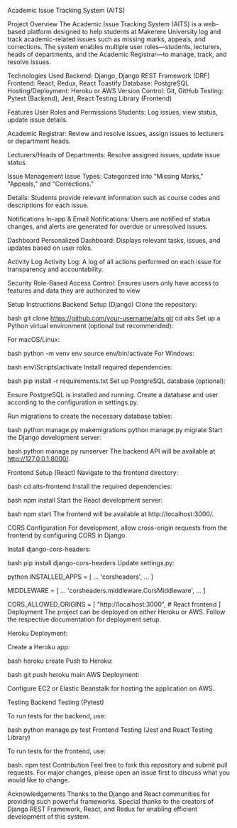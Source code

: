 

Academic Issue Tracking System (AITS)

Project Overview
The Academic Issue Tracking System (AITS) is a web-based platform designed to help students at Makerere University log and track academic-related issues such as missing marks, appeals, and corrections. The system enables multiple user roles—students, lecturers, heads of departments, and the Academic Registrar—to manage, track, and resolve issues.

Technologies Used
Backend: Django, Django REST Framework (DRF) Frontend: React, Redux, React Toastify Database: PostgreSQL Hosting/Deployment: Heroku or AWS Version Control: Git, GitHub Testing: Pytest (Backend), Jest, React Testing Library (Frontend)

Features
User Roles and Permissions
Students: Log issues, view status, update issue details.

Academic Registrar: Review and resolve issues, assign issues to lecturers or department heads.

Lecturers/Heads of Departments: Resolve assigned issues, update issue status.

Issue Management
Issue Types: Categorized into "Missing Marks," "Appeals," and "Corrections."

Details: Students provide relevant information such as course codes and descriptions for each issue.

Notifications
In-app & Email Notifications: Users are notified of status changes, and alerts are generated for overdue or unresolved issues.

Dashboard
Personalized Dashboard: Displays relevant tasks, issues, and updates based on user roles.

Activity Log
Activity Log: A log of all actions performed on each issue for transparency and accountability.

Security
Role-Based Access Control: Ensures users only have access to features and data they are authorized to view

Setup Instructions
Backend Setup (Django)
Clone the repository:

bash
git clone https://github.com/your-username/aits.git
cd aits
Set up a Python virtual environment (optional but recommended):

For macOS/Linux:

bash
python -m venv env
source env/bin/activate
For Windows:

bash
env\Scripts\activate
Install required dependencies:

bash
pip install -r requirements.txt
Set up PostgreSQL database (optional):

Ensure PostgreSQL is installed and running. Create a database and user according to the configuration in settings.py.

Run migrations to create the necessary database tables:

bash
python manage.py makemigrations
python manage.py migrate
Start the Django development server:

bash
python manage.py runserver
The backend API will be available at http://127.0.0.1:8000/.

Frontend Setup (React)
Navigate to the frontend directory:

bash
cd aits-frontend
Install the required dependencies:

bash
npm install
Start the React development server:

bash
npm start
The frontend will be available at http://localhost:3000/.

CORS Configuration
For development, allow cross-origin requests from the frontend by configuring CORS in Django.

Install django-cors-headers:

bash
pip install django-cors-headers
Update settings.py:

python
INSTALLED_APPS = [
    ...
    'corsheaders',
    ...
]

MIDDLEWARE = [
    ...
    'corsheaders.middleware.CorsMiddleware',
    ...
]

CORS_ALLOWED_ORIGINS = [
    "http://localhost:3000",  # React frontend
]
Deployment
The project can be deployed on either Heroku or AWS. Follow the respective documentation for deployment setup.

Heroku Deployment:

Create a Heroku app:

bash
heroku create
Push to Heroku:

bash
git push heroku main
AWS Deployment:

Configure EC2 or Elastic Beanstalk for hosting the application on AWS.

Testing
Backend Testing (Pytest)

To run tests for the backend, use:

bash
python manage.py test
Frontend Testing (Jest and React Testing Library)

To run tests for the frontend, use:

bash.
npm test
Contribution
Feel free to fork this repository and submit pull requests. For major changes, please open an issue first to discuss what you would like to change.

Acknowledgements
Thanks to the Django and React communities for providing such powerful frameworks. Special thanks to the creators of Django REST Framework, React, and Redux for enabling efficient development of this system.
